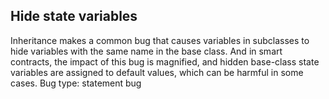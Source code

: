 ## Hide state variables
Inheritance makes a common bug that causes variables in subclasses to hide variables with the same name in the base class. And in smart contracts, the impact of this bug is magnified, and hidden base-class state variables are assigned to default values, which can be harmful in some cases.
Bug type: statement bug